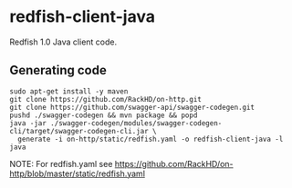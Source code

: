 # redfish-client-java
Redfish 1.0 Java client code.

## Generating code
```
sudo apt-get install -y maven
git clone https://github.com/RackHD/on-http.git
git clone https://github.com/swagger-api/swagger-codegen.git
pushd ./swagger-codegen && mvn package && popd
java -jar ./swagger-codegen/modules/swagger-codegen-cli/target/swagger-codegen-cli.jar \
  generate -i on-http/static/redfish.yaml -o redfish-client-java -l java
```
NOTE: For redfish.yaml see https://github.com/RackHD/on-http/blob/master/static/redfish.yaml
